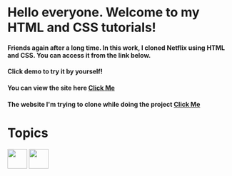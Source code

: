 # Hello everyone. Welcome to my HTML and CSS tutorials!
#### Friends again after a long time. In this work, I cloned Netflix using HTML and CSS. You can access it from the link below.

#### Click demo to try it by yourself!

#### You can view the site here [Click Me](https://html-and-css-netflix-clone.netlify.app/)

#### The website I'm trying to clone while doing the project [Click Me](https://www.youtube.com/watch?v=9nywQdjKnJI&t=131s)
# Topics
<p align='left'>
<img src="https://raw.githubusercontent.com/rahulbanerjee26/githubAboutMeGenerator/main/icons/html.svg" width="44px" align="center"> 
<img width ='44px' align='center' src ='https://raw.githubusercontent.com/rahulbanerjee26/githubAboutMeGenerator/main/icons/css.svg'>
</p>
